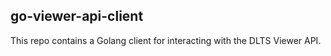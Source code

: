 ## go-viewer-api-client

This repo contains a Golang client for interacting with the DLTS
Viewer API.

